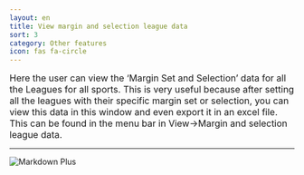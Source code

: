 ```yaml
---
layout: en
title: View margin and selection league data
sort: 3
category: Other features
icon: fas fa-circle
---
```

<p class="message">
    
</p>

<font size="3">Here the user can view the ‘Margin Set and Selection’ data for all the Leagues for all sports. This is very useful because after setting all the leagues with their specific margin set or selection, you can view this data in this window and even export it in an excel file. This can be found in the menu bar in View->Margin and selection league data.</font> 

---

![Markdown Plus]({{site.baseurl}}/public/images/altre-caratteristiche/marg-sel-league-data.png)


